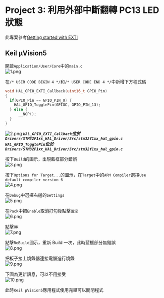 # Project 3: 利用外部中斷翻轉 PC13 LED 狀態  
此專案參考[Getting started with EXTI](https://wiki.st.com/stm32mcu/wiki/Getting_started_with_EXTI)  
  
## Keil µVision5  
開啟`Application/User/Core`中的`main.c`  
![1.png](pictures/1.png "1.png")
  
在`/* USER CODE BEGIN 4 */`和`/* USER CODE END 4 */`中新增下方程式碼
```c
void HAL_GPIO_EXTI_Callback(uint16_t GPIO_Pin)
{
  if(GPIO_Pin == GPIO_PIN_0) {
    HAL_GPIO_TogglePin(GPIOC, GPIO_PIN_13);
  } else {
      __NOP();
  }
}
```
![2.png](pictures/2.png "2.png")
***`HAL_GPIO_EXTI_Callback`位於`Drivers/STM32F1xx_HAL_Driver/Src/stm32f1xx_hal_gpio.c`***  
***`HAL_GPIO_TogglePin`位於`Drivers/STM32F1xx_HAL_Driver/Src/stm32f1xx_hal_gpio.c`***  
  
按下`Build`的圖示，出現藍框部分錯誤  
![3.png](pictures/3.png "3.png")
  
按下`Options for Target...`的圖示，在`Target`中的`ARM Compiler`選擇`Use default compiler version 6`  
![4.png](pictures/4.png "4.png")
  
在`Debug`中選擇右邊的`Settings`  
![5.png](pictures/5.png "5.png")
  
在`Pack`中把`Enable`取消打勾後點擊`確定`  
![6.png](pictures/6.png "6.png")
  
點擊`OK`  
![7.png](pictures/7.png "7.png")
  
點擊`ReBuild`圖示，重新 Build 一次，此時藍框部分無錯誤  
![8.png](pictures/8.png "8.png")
  
把板子接上燒錄器連接電腦進行燒錄  
![9.png](pictures/9.png "9.png")
  
下圖為更新訊息，可以不用接受  
![10.png](pictures/10.png "10.png")
  
此時`Keil µVision5`應用程式使用完畢可以關閉程式  